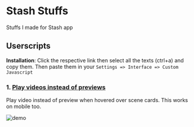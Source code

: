 # Stash Stuffs

Stuffs I made for Stash app

## Userscripts

**Installation**: Click the respective link then select all the texts (ctrl+a) and copy them. Then paste them in your `Settings => Interface => Custom Javascript`

### 1. [Play videos instead of previews](https://raw.githubusercontent.com/Tetrax-10/stash-stuffs/main/Userscripts/play-videos-instead-of-previews.js)

Play video instead of preview when hovered over scene cards. This works on mobile too.

![demo](./assets//play-videos-instead-of-previews//demo.gif)
